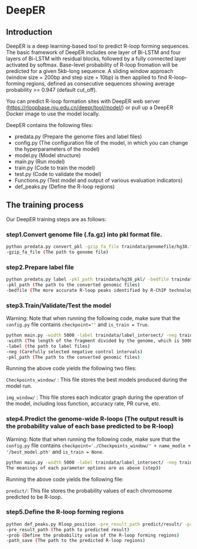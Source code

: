 # DeepER

## Introduction

DeepER is a deep learning-based tool to predict R-loop forming sequences. The basic framework of DeepER includes one layer of Bi-LSTM and four layers of Bi-LSTM with residual blocks, followed by a fully connected layer activated by softmax. Base-level probability of R-loop fromation will be predicted for a given 5kb-long sequence. A sliding window approach (window size = 200bp and step size = 10bp) is then applied to find R-loop-forming regions, defined as consecutive sequences showing average probability >= 0.947 (default cut_off).

You can predict R-loop formation sites with DeepER web server 
(https://rloopbase.nju.edu.cn/deepr/tool/model/) or pull up a DeepER Docker image to use the model locally.

DeepER contains the following files:

- predata.py (Prepare the genome files and label files)
- config.py (The configuration file of the model, in which you can change the hyperparameters of the model)
- model.py (Model structure)
- main.py (Run model)
- train.py (Code to train the model)
- test.py (Code to validate the model)
- Functions.py (Test model and output of various evaluation indicators)
- def_peaks.py (Define the R-loop regions)

## The training process

Our DeepER training steps are as follows:

### step1.Convert genome file (.fa.gz) into pkl format file.

```bash
python predata.py convert_pkl -gzip_fa_file traindata/genomefile/hg38.fa.gz
-gzip_fa_file (The path to genome file)
```

### step2.Prepare label file

```bash
python predata.py label -pkl_path traindata/hg38_pkl/ -bedfile traindata/RChIP.intersect.bed
-pkl_path (The path to the converted genomic files)
-bedfile (The more accurate R-loop peaks identified by R-ChIP technology in the paper)
```

### step3.Train/Validate/Test the model

Warning: Note that when running the following code, make sure that the `config.py` file contains `checkpoint=''` and `is_train = True`.

```bash
python main.py -width 5000 -label traindata/label_intersect/ -neg traindata/neg_5k.bed -pkl_path traindata/hg38_pkl/
-width (The length of the fragment divided by the genome, which is 5000bp by default in this paper)
-label (the path to label files)
-neg (Carefully selected negative control intervals)
-pkl_path (The path to the converted genomic files)
```

Running the above code yields the following two files:

`Checkpoints_window/` : This file stores the best models produced during the model run.

`img_window/`                  : This file stores each indicator graph during the operation of the model, including loss function, accuracy rate, PR curve, etc.

### step4.Predict the genome-wide R-loops (The output result is the probability value of each base predicted to be R-loop)

Warning: Note that when running the following code, make sure that the `config.py` file contains `checkpoint='./Checkpoints_window/' + name_modle + '/best_model.pth'` and `is_train = None`.

```bash
python main.py -width 5000 -label traindata/label_intersect/ -neg traindata/negtest.bed -pkl_path traindata/hg38_pkl/
The meanings of each parameter options are as above (step3)
```

Running the above code yields the following file:

`predict/`: This file stores the probability values of each chromosome predicted to be R-loop.

### step5.Define the R-loop forming regions

```bash
python def_peaks.py Rloop_position -pre_result_path predict/result/ -prob 0.947 -path_save predict/Res_Bidir_LSTM/
-pre_result_path (The path to predicted result)
-prob (Define the probability value of the R-loop forming regions)
-path_save (The path to the predicted R-loop regions)
```









